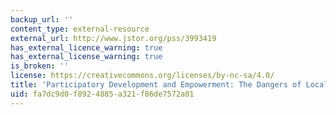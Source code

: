```yaml
---
backup_url: ''
content_type: external-resource
external_url: http://www.jstor.org/pss/3993419
has_external_licence_warning: true
has_external_license_warning: true
is_broken: ''
license: https://creativecommons.org/licenses/by-nc-sa/4.0/
title: 'Participatory Development and Empowerment: The Dangers of Localization'
uid: fa7dc9d0-f892-4885-a321-f86de7572a01
---
```

